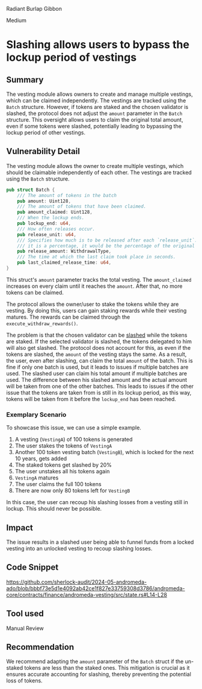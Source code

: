 Radiant Burlap Gibbon

Medium

# Slashing allows users to bypass the lockup period of vestings

## Summary

The vesting module allows owners to create and manage multiple vestings, which can be claimed independently. The vestings are tracked using the `Batch` structure. However, if tokens are staked and the chosen validator is slashed, the protocol does not adjust the `amount` parameter in the `Batch` structure. This oversight allows users to claim the original total amount, even if some tokens were slashed, potentially leading to bypassing the lockup period of other vestings.

## Vulnerability Detail

The vesting module allows the owner to create multiple vestings, which should be claimable independently of each other. The vestings are tracked using the `Batch` structure.

```rust
pub struct Batch {
    /// The amount of tokens in the batch
    pub amount: Uint128,
    /// The amount of tokens that have been claimed.
    pub amount_claimed: Uint128,
    /// When the lockup ends.
    pub lockup_end: u64,
    /// How often releases occur.
    pub release_unit: u64,
    /// Specifies how much is to be released after each `release_unit`. If
    /// it is a percentage, it would be the percentage of the original amount.
    pub release_amount: WithdrawalType,
    /// The time at which the last claim took place in seconds.
    pub last_claimed_release_time: u64,
}
```

This struct's `amount` parameter tracks the total vesting. The `amount_claimed` increases on every claim until it reaches the `amount`. After that, no more tokens can be claimed. 

The protocol allows the owner/user to stake the tokens while they are vesting. By doing this, users can gain staking rewards while their vesting matures. The rewards can be claimed through the `execute_withdraw_rewards()`. 

The problem is that the chosen validator can be [slashed](https://docs.cosmos.network/main/build/modules/slashing#abstract) while the tokens are staked. If the selected validator is slashed, the tokens delegated to him will also get slashed. The protocol does not account for this, as even if the tokens are slashed, the `amount` of the vesting stays the same. As a result, the user, even after slashing, can claim the total `amount` of the batch. This is fine if only one batch is used, but it leads to issues if multiple batches are used. The slashed user can claim his total amount if multiple batches are used. The difference between his slashed amount and the actual amount will be taken from one of the other batches. This leads to issues if the other issue that the tokens are taken from is still in its lockup period, as this way, tokens will be taken from it before the `lockup_end` has been reached.

### Exemplary Scenario

To showcase this issue, we can use a simple example.
1. A vesting (`VestingA`) of 100 tokens is generated
2. The user stakes the tokens of `VestingA`
3. Another 100 token vesting batch (`VestingB`), which is locked for the next 10 years, gets added
4. The staked tokens get slashed by 20%
5. The user unstakes all his tokens again
6. `VestingA` matures
7. The user claims the full 100 tokens
8. There are now only 80 tokens left for `VestingB`

In this case, the user can recoup his slashing losses from a vesting still in lockup. This should never be possible.
## Impact

The issue results in a slashed user being able to funnel funds from a locked vesting into an unlocked vesting to recoup slashing losses.

## Code Snippet

https://github.com/sherlock-audit/2024-05-andromeda-ado/blob/bbbf73e5d1e4092ab42ce1f827e33759308d3786/andromeda-core/contracts/finance/andromeda-vesting/src/state.rs#L14-L28
## Tool used

Manual Review

## Recommendation

We recommend adapting the `amount` parameter of the `Batch` struct if the un-staked tokens are less than the staked ones. This mitigation is crucial as it ensures accurate accounting for slashing, thereby preventing the potential loss of tokens.